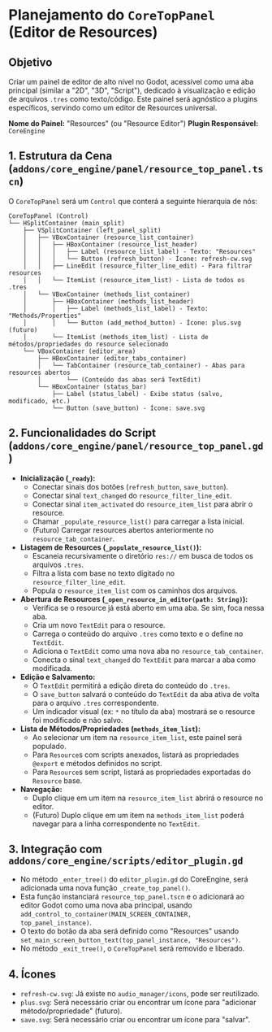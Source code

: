# Planejamento do `CoreTopPanel` (Editor de Resources)

## Objetivo
Criar um painel de editor de alto nível no Godot, acessível como uma aba principal (similar a "2D", "3D", "Script"), dedicado à visualização e edição de arquivos `.tres` como texto/código. Este painel será agnóstico a plugins específicos, servindo como um editor de Resources universal.

**Nome do Painel:** "Resources" (ou "Resource Editor")
**Plugin Responsável:** `CoreEngine`

## 1. Estrutura da Cena (`addons/core_engine/panel/resource_top_panel.tscn`)

O `CoreTopPanel` será um `Control` que conterá a seguinte hierarquia de nós:

```
CoreTopPanel (Control)
└── HSplitContainer (main_split)
    ├── VSplitContainer (left_panel_split)
    │   ├── VBoxContainer (resource_list_container)
    │   │   ├── HBoxContainer (resource_list_header)
    │   │   │   ├── Label (resource_list_label) - Texto: "Resources"
    │   │   │   └── Button (refresh_button) - Ícone: refresh-cw.svg
    │   │   ├── LineEdit (resource_filter_line_edit) - Para filtrar resources
    │   │   └── ItemList (resource_item_list) - Lista de todos os .tres
    │   └── VBoxContainer (methods_list_container)
    │       ├── HBoxContainer (methods_list_header)
    │       │   ├── Label (methods_list_label) - Texto: "Methods/Properties"
    │       │   └── Button (add_method_button) - Ícone: plus.svg (futuro)
    │       └── ItemList (methods_item_list) - Lista de métodos/propriedades do resource selecionado
    └── VBoxContainer (editor_area)
        ├── HBoxContainer (editor_tabs_container)
        │   └── TabContainer (resource_tab_container) - Abas para resources abertos
        │       └── (Conteúdo das abas será TextEdit)
        └── HBoxContainer (status_bar)
            ├── Label (status_label) - Exibe status (salvo, modificado, etc.)
            └── Button (save_button) - Ícone: save.svg
```

## 2. Funcionalidades do Script (`addons/core_engine/panel/resource_top_panel.gd`)

*   **Inicialização (`_ready`):**
    *   Conectar sinais dos botões (`refresh_button`, `save_button`).
    *   Conectar sinal `text_changed` do `resource_filter_line_edit`.
    *   Conectar sinal `item_activated` do `resource_item_list` para abrir o resource.
    *   Chamar `_populate_resource_list()` para carregar a lista inicial.
    *   (Futuro) Carregar resources abertos anteriormente no `resource_tab_container`.
*   **Listagem de Resources (`_populate_resource_list()`):**
    *   Escaneia recursivamente o diretório `res://` em busca de todos os arquivos `.tres`.
    *   Filtra a lista com base no texto digitado no `resource_filter_line_edit`.
    *   Popula o `resource_item_list` com os caminhos dos arquivos.
*   **Abertura de Resources (`_open_resource_in_editor(path: String)`):**
    *   Verifica se o resource já está aberto em uma aba. Se sim, foca nessa aba.
    *   Cria um novo `TextEdit` para o resource.
    *   Carrega o conteúdo do arquivo `.tres` como texto e o define no `TextEdit`.
    *   Adiciona o `TextEdit` como uma nova aba no `resource_tab_container`.
    *   Conecta o sinal `text_changed` do `TextEdit` para marcar a aba como modificada.
*   **Edição e Salvamento:**
    *   O `TextEdit` permitirá a edição direta do conteúdo do `.tres`.
    *   O `save_button` salvará o conteúdo do `TextEdit` da aba ativa de volta para o arquivo `.tres` correspondente.
    *   Um indicador visual (ex: `*` no título da aba) mostrará se o resource foi modificado e não salvo.
*   **Lista de Métodos/Propriedades (`methods_item_list`):**
    *   Ao selecionar um item na `resource_item_list`, este painel será populado.
    *   Para `Resource`s com scripts anexados, listará as propriedades `@export` e métodos definidos no script.
    *   Para `Resource`s sem script, listará as propriedades exportadas do `Resource` base.
*   **Navegação:**
    *   Duplo clique em um item na `resource_item_list` abrirá o resource no editor.
    *   (Futuro) Duplo clique em um item na `methods_item_list` poderá navegar para a linha correspondente no `TextEdit`.

## 3. Integração com `addons/core_engine/scripts/editor_plugin.gd`

*   No método `_enter_tree()` do `editor_plugin.gd` do CoreEngine, será adicionada uma nova função `_create_top_panel()`.
*   Esta função instanciará `resource_top_panel.tscn` e o adicionará ao editor Godot como uma nova aba principal, usando `add_control_to_container(MAIN_SCREEN_CONTAINER, top_panel_instance)`.
*   O texto do botão da aba será definido como "Resources" usando `set_main_screen_button_text(top_panel_instance, "Resources")`.
*   No método `_exit_tree()`, o `CoreTopPanel` será removido e liberado.

## 4. Ícones

*   `refresh-cw.svg`: Já existe no `audio_manager/icons`, pode ser reutilizado.
*   `plus.svg`: Será necessário criar ou encontrar um ícone para "adicionar método/propriedade" (futuro).
*   `save.svg`: Será necessário criar ou encontrar um ícone para "salvar".
